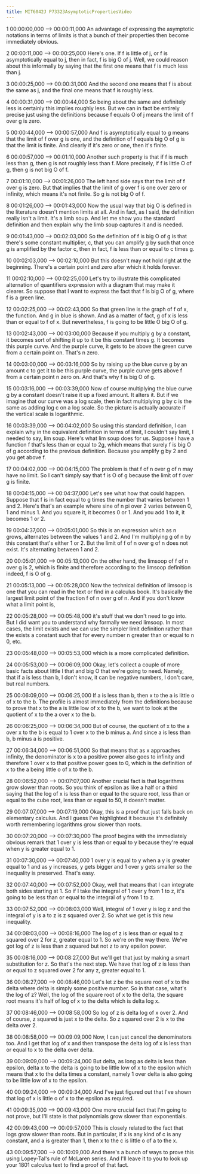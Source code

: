 ```yaml
---
title: MIT6042J P73323AsymptoticPropertiesVideo
---
```


1
00:00:00,000 --> 00:00:11,000
An advantage of expressing the asymptotic notations in terms of limits is that a bunch of their properties then become immediately obvious.

2
00:00:11,000 --> 00:00:25,000
Here's one. If f is little of j, or f is asymptotically equal to j, then in fact, f is big O of j. Well, we could reason about this informally by saying that the first one means that f is much less than j.

3
00:00:25,000 --> 00:00:31,000
And the second one means that f is about the same as j, and the final one means that f is roughly less.

4
00:00:31,000 --> 00:00:44,000
So being about the same and definitely less is certainly this implies roughly less. But we can in fact be entirely precise just using the definitions because f equals O of j means the limit of f over g is zero.

5
00:00:44,000 --> 00:00:57,000
And f is asymptotically equal to g means that the limit of f over g is one, and the definition of f equals big O of g is that the limit is finite. And clearly if it's zero or one, then it's finite.

6
00:00:57,000 --> 00:01:10,000
Another such property is that if f is much less than g, then g is not roughly less than f. More precisely, if f is little O of g, then g is not big O of f.

7
00:01:10,000 --> 00:01:26,000
The left hand side says that the limit of f over g is zero. But that implies that the limit of g over f is one over zero or infinity, which means it's not finite. So g is not big O of f.

8
00:01:26,000 --> 00:01:43,000
Now the usual way that big O is defined in the literature doesn't mention limits at all. And in fact, as I said, the definition really isn't a limit. It's a limb soup. And let me show you the standard definition and then explain why the limb soup captures it and is needed.

9
00:01:43,000 --> 00:02:03,000
So the definition of f is big O of g is that there's some constant multiplier, c, that you can amplify g by such that once g is amplified by the factor c, then in fact, f is less than or equal to c times g.

10
00:02:03,000 --> 00:02:10,000
But this doesn't may not hold right at the beginning. There's a certain point and zero after which it holds forever.

11
00:02:10,000 --> 00:02:25,000
Let's try to illustrate this complicated alternation of quantifiers expression with a diagram that may make it clearer. So suppose that I want to express the fact that f is big O of g, where f is a green line.

12
00:02:25,000 --> 00:02:43,000
So that green line is the graph of f of x, the function. And g in blue is shown. And as a matter of fact, g of x is less than or equal to f of x. But nevertheless, f is going to be little O big O of g.

13
00:02:43,000 --> 00:03:00,000
Because if you multiply g by a constant, it becomes sort of shifting it up to it be this constant times g. It becomes this purple curve. And the purple curve, it gets to be above the green curve from a certain point on. That's n zero.

14
00:03:00,000 --> 00:03:16,000
So by raising up the blue curve g by an amount c to get it to be this purple curve, the purple curve gets above f from a certain point n zero on. And that's why f is big O of g.

15
00:03:16,000 --> 00:03:39,000
Now of course multiplying the blue curve g by a constant doesn't raise it up a fixed amount. It alters it. But if we imagine that our curve was a log scale, then in fact multiplying g by c is the same as adding log c on a log scale. So the picture is actually accurate if the vertical scale is logarithmic.

16
00:03:39,000 --> 00:04:02,000
So using this standard definition, I can explain why in the equivalent definition in terms of limit, I couldn't say limit, I needed to say, lim soup. Here's what lim soup does for us. Suppose I have a function f that's less than or equal to 2g, which means that surely f is big O of g according to the previous definition. Because you amplify g by 2 and you get above f.

17
00:04:02,000 --> 00:04:15,000
The problem is that f of n over g of n may have no limit. So I can't simply say that f is O of g because the limit of f over g is finite.

18
00:04:15,000 --> 00:04:37,000
Let's see what how that could happen. Suppose that f is in fact equal to g times the number that varies between 1 and 2. Here's that's an example where sine of n pi over 2 varies between 0, 1 and minus 1. And you square it, it becomes 0 or 1. And you add 1 to it, it becomes 1 or 2.

19
00:04:37,000 --> 00:05:01,000
So this is an expression which as n grows, alternates between the values 1 and 2. And I'm multiplying g of n by this constant that's either 1 or 2. But the limit of f of n over g of n does not exist. It's alternating between 1 and 2.

20
00:05:01,000 --> 00:05:13,000
On the other hand, the limsoop of f of n over g is 2, which is finite and therefore according to the limsoop definition indeed, f is O of g.

21
00:05:13,000 --> 00:05:28,000
Now the technical definition of limsoop is one that you can read in the text or find in a calculus book. It's basically the largest limit point of the fraction f of n over g of n. And if you don't know what a limit point is,

22
00:05:28,000 --> 00:05:48,000
it's stuff that we don't need to go into. But I did want you to understand why formally we need limsoop. In most cases, the limit exists and we can use the simpler limit definition rather than the exists a constant such that for every number n greater than or equal to n 0, etc.

23
00:05:48,000 --> 00:05:53,000
which is a more complicated definition.

24
00:05:53,000 --> 00:06:09,000
Okay, let's collect a couple of more basic facts about little l that and big O that we're going to need. Namely, that if a is less than b, I don't know, it can be negative numbers, I don't care, but real numbers.

25
00:06:09,000 --> 00:06:25,000
If a is less than b, then x to the a is little o of x to the b. The profile is almost immediately from the definitions because to prove that x to the a is little low of x to the b, we want to look at the quotient of x to the a over x to the b.

26
00:06:25,000 --> 00:06:34,000
But of course, the quotient of x to the a over x to the b is equal to 1 over x to the b minus a. And since a is less than b, b minus a is positive.

27
00:06:34,000 --> 00:06:51,000
So that means that as x approaches infinity, the denominator is x to a positive power also goes to infinity and therefore 1 over x to that positive power goes to 0, which is the definition of x to the a being little o of x to the b.

28
00:06:52,000 --> 00:07:07,000
Another crucial fact is that logarithms grow slower than roots. So you think of epsilon as like a half or a third saying that the log of x is less than or equal to the square root, less than or equal to the cube root, less than or equal to 50, it doesn't matter.

29
00:07:07,000 --> 00:07:19,000
Okay, this is a proof that just falls back on elementary calculus. And I guess I've highlighted it because it's definitely worth remembering logarithms grow slower than roots.

30
00:07:20,000 --> 00:07:30,000
The proof begins with the immediately obvious remark that 1 over y is less than or equal to y because they're equal when y is greater equal to 1.

31
00:07:30,000 --> 00:07:40,000
1 over y is equal to y when a y is greater equal to 1 and as y increases, y gets bigger and 1 over y gets smaller so the inequality is preserved. That's easy.

32
00:07:40,000 --> 00:07:52,000
Okay, well that means that I can integrate both sides starting at 1. So if I take the integral of 1 over y from 1 to z, it's going to be less than or equal to the integral of y from 1 to z.

33
00:07:52,000 --> 00:08:03,000
Well, integral of 1 over y is log z and the integral of y is a to z is z squared over 2. So what we get is this new inequality.

34
00:08:03,000 --> 00:08:16,000
The log of z is less than or equal to z squared over 2 for z, greater equal to 1. So we're on the way there. We've got log of z is less than z squared but not z to any epsilon power.

35
00:08:16,000 --> 00:08:27,000
But we'll get that just by making a smart substitution for z. So that's the next step. We have that log of z is less than or equal to z squared over 2 for any z, greater equal to 1.

36
00:08:27,000 --> 00:08:46,000
Let's let z be the square root of x to the delta where delta is simply some positive number. So in that case, what's the log of z? Well, the log of the square root of x to the delta, the square root means it's half of log of x to the delta which is delta log x.

37
00:08:46,000 --> 00:08:58,000
So log of z is delta log of x over 2. And of course, z squared is just x to the delta. So z squared over 2 is x to the delta over 2.

38
00:08:58,000 --> 00:09:09,000
Now, I can just cancel the denominators too. And I get that log of x and then transpose the delta log of x is less than or equal to x to the delta over delta.

39
00:09:09,000 --> 00:09:24,000
But delta, as long as delta is less than epsilon, delta x to the delta is going to be little low of x to the epsilon which means that x to the delta times a constant, namely 1 over delta is also going to be little low of x to the epsilon.

40
00:09:24,000 --> 00:09:34,000
And I've just figured out that I've shown that log of x is little o of x to the epsilon as required.

41
00:09:35,000 --> 00:09:43,000
One more crucial fact that I'm going to not prove, but I'll state is that polynomials grow slower than exponentials.

42
00:09:43,000 --> 00:09:57,000
This is closely related to the fact that logs grow slower than roots. But in particular, if x is any kind of c is any constant, and a is greater than 1, then x to the c is little o of a to the x.

43
00:09:57,000 --> 00:10:09,000
And there's a bunch of ways to prove this using Lopey-Tal's rule of McLaren series. And I'll leave it to you to look up your 1801 calculus text to find a proof of that fact.

